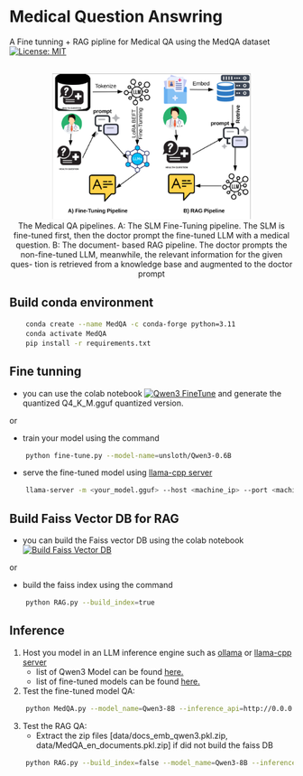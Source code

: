 # Medical Question Answring
A Fine tunning + RAG pipline for Medical QA using the MedQA dataset
<br>
[![License: MIT](https://img.shields.io/badge/license-MIT-blue.svg)](https://opensource.org/licenses/MIT)
<div align="center">
<br>
<img src="figs/system.png" width="70%"/>
<br>
The Medical QA pipelines. A: The SLM Fine-Tuning
pipeline. The SLM is fine-tuned first, then the doctor prompt
the fine-tuned LLM with a medical question. B: The document-
based RAG pipeline. The doctor prompts the non-fine-tuned
LLM, meanwhile, the relevant information for the given ques-
tion is retrieved from a knowledge base and augmented to the
doctor prompt
</div>

## Build conda environment

```bash
    conda create --name MedQA -c conda-forge python=3.11
    conda activate MedQA
    pip install -r requirements.txt
```

## Fine tunning
- you can use the colab notebook [![Qwen3 FineTune](https://colab.research.google.com/assets/colab-badge.svg)]( https://colab.research.google.com/drive/1Sl84BvWWWFePH1gxnlwjMcwHusbKVGZG?usp=sharing) and generate the quantized Q4_K_M.gguf quantized version.

or
- train your model using the command
```bash
    python fine-tune.py --model-name=unsloth/Qwen3-0.6B
```
- serve the fine-tuned model using <a href="https://github.com/ggml-org/llama.cpp/tree/master/tools/server">llama-cpp server</a>
```bash
    llama-server -m <your_model.gguf> --host <machine_ip> --port <machine_port> -ngl < num_layers_to_offload_into_gpu>
```
    
## Build Faiss Vector DB for RAG
- you can build the Faiss vector DB using the colab notebook [![Build Faiss Vector DB](https://colab.research.google.com/assets/colab-badge.svg)](https://colab.research.google.com/drive/15Uq7tDr48x4oWFcAZ-GaC-CYCTX0A8Yf?usp=sharing)

or
- build the faiss index using the command
```bash
    python RAG.py --build_index=true
```
## Inference
1. Host you model in an LLM inference engine such as <a href="https://ollama.com/library/qwen3:8b">ollama</a> or <a href="https://github.com/ggml-org/llama.cpp/tree/master/tools/server">llama-cpp server</a>
    - list of  Qwen3 Model can be found <a href="https://huggingface.co/collections/Qwen/qwen3-67dd247413f0e2e4f653967f">here.</a>
    - list of fine-tuned models can be found <a href="https://huggingface.co/collections/Qwen/qwen3-67dd247413f0e2e4f653967f">here.</a>
2. Test the fine-tuned model QA:
```bash
    python MedQA.py --model_name=Qwen3-8B --inference_api=http://0.0.0.0:11434/api/generate --test_size=100
```
3. Test the RAG QA:
    - Extract the zip files [data/docs_emb_qwen3.pkl.zip, data/MedQA_en_documents.pkl.zip] if did not build the faiss DB 
```bash
    python RAG.py --build_index=false --model_name=Qwen3-8B --inference_api=http://0.0.0.0:11434/api/generate --test_size=100
```
